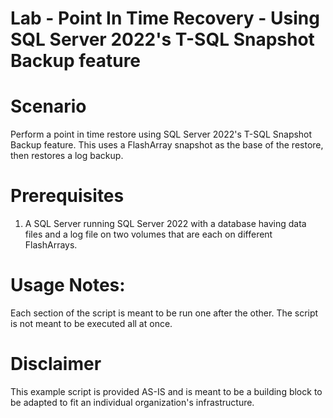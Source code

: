 # Lab - Point In Time Recovery - Using SQL Server 2022's T-SQL Snapshot Backup feature 

# Scenario
Perform a point in time restore using SQL Server 2022's T-SQL Snapshot Backup feature. This uses a FlashArray snapshot as the base of the restore, then restores a log backup.

# Prerequisites
1. A SQL Server running SQL Server 2022 with a database having data files and a log file on two volumes that are each on different FlashArrays.

# Usage Notes:
Each section of the script is meant to be run one after the other. The script is not meant to be executed all at once. 

# Disclaimer
This example script is provided AS-IS and is meant to be a building block to be adapted to fit an individual organization's infrastructure.
